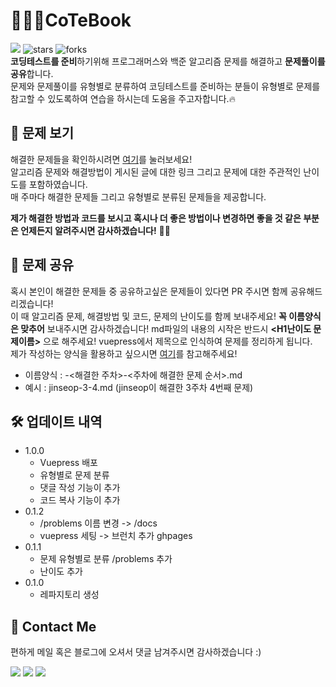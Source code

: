 # 👨🏻‍💻CoTeBook 
<a href="https://hits.seeyoufarm.com"><img src="https://hits.seeyoufarm.com/api/count/incr/badge.svg?url=https%3A%2F%2Fgithub.com%2Fkim-jin-seop%2Fcodingtest-problem-solving&count_bg=%2379C83D&title_bg=%23555555&icon=&icon_color=%23E7E7E7&title=hits&edge_flat=false"/></a>
<img src="https://img.shields.io/github/stars/kim-jin-seop/codingtest-problem-solving" alt="stars"/>
<img src="https://img.shields.io/github/forks/kim-jin-seop/codingtest-problem-solving" alt="forks"/>  
**코딩테스트를 준비**하기위해 프로그래머스와 백준 알고리즘 문제를 해결하고 **문제풀이를 공유**합니다.   
문제와 문제풀이를 유형별로 분류하여 코딩테스트를 준비하는 분들이 유형별로 문제를 참고할 수 있도록하여 연습을 하시는데 도움을 주고자합니다.🔥

## 📖 문제 보기

해결한 문제들을 확인하시려면 [여기](https://kim-jin-seop.github.io/CodingTest/)를 눌러보세요!  
알고리즘 문제와 해결방법이 게시된 글에 대한 링크 그리고 문제에 대한 주관적인 난이도를 포함하였습니다.  
매 주마다 해결한 문제들 그리고 유형별로 분류된 문제들을 제공합니다.  

**제가 해결한 방법과 코드를 보시고 혹시나 더 좋은 방법이나 변경하면 좋을 것 같은 부분은 언제든지 알려주시면 감사하겠습니다!** 🙏🏻

## 💬 문제 공유

혹시 본인이 해결한 문제들 중 공유하고싶은 문제들이 있다면 PR 주시면 함께 공유해드리겠습니다!  
이 때 알고리즘 문제, 해결방법 및 코드, 문제의 난이도를 함께 보내주세요!
**꼭 이름양식은 맞추어** 보내주시면 감사하겠습니다! 
md파일의 내용의 시작은 반드시 **<H1난이도 문제이름>** 으로 해주세요! vuepress에서 제목으로 인식하여 문제를 정리하게 됩니다.  
제가 작성하는 양식을 활용하고 싶으시면 [여기](/ExampleDocs.md)를 참고해주세요!

- 이름양식 : <github name>-<해결한 주차>-<주차에 해결한 문제 순서>.md
- 예시 : jinseop-3-4.md (jinseop이 해결한 3주차 4번째 문제)

## 🛠 업데이트 내역
* 1.0.0
	* Vuepress 배포
	* 유형별로 문제 분류
	* 댓글 작성 기능이 추가
	* 코드 복사 기능이 추가
* 0.1.2 
	* /problems 이름 변경 -> /docs
	* vuepress 세팅 -> 브런치 추가 ghpages
* 0.1.1
	* 문제 유형별로 분류 /problems 추가
	* 난이도 추가
* 0.1.0
   	* 레파지토리 생성


## 👀 Contact Me
편하게 메일 혹은 블로그에 오셔서 댓글 남겨주시면 감사하겠습니다 :)   
	
  <a href="https://cnu-jinseop.tistory.com/" target="_blank"><img src="https://img.shields.io/badge/Blog-gray?style=flat-square&logo=TV%20Time&logoColor=white&link=https://cnu-jinseop.tistory.com/"/></a>
  <a href="mailto:tjq2702@naver.com" target="_blank"><img src="https://img.shields.io/badge/tjq2702@naver.com-03C75A?style=flat-square&logo=Naver&logoColor=white&link=tjq2702@naver.com"/></a>
  <a href="https://www.facebook.com/JinSeopDev" target = "_blank"><img src="https://img.shields.io/badge/-Facebook-1877f2?style=flat-square&logo=facebook&logoColor=white&link=https://www.facebook.com/JinSeopDev"/></a>
